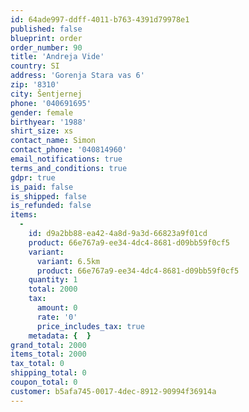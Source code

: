 ```yaml
---
id: 64ade997-ddff-4011-b763-4391d79978e1
published: false
blueprint: order
order_number: 90
title: 'Andreja Vide'
country: SI
address: 'Gorenja Stara vas 6'
zip: '8310'
city: Šentjernej
phone: '040691695'
gender: female
birthyear: '1988'
shirt_size: xs
contact_name: Simon
contact_phone: '040814960'
email_notifications: true
terms_and_conditions: true
gdpr: true
is_paid: false
is_shipped: false
is_refunded: false
items:
  -
    id: d9a2bb88-ea42-4a8d-9a3d-66823a9f01cd
    product: 66e767a9-ee34-4dc4-8681-d09bb59f0cf5
    variant:
      variant: 6.5km
      product: 66e767a9-ee34-4dc4-8681-d09bb59f0cf5
    quantity: 1
    total: 2000
    tax:
      amount: 0
      rate: '0'
      price_includes_tax: true
    metadata: {  }
grand_total: 2000
items_total: 2000
tax_total: 0
shipping_total: 0
coupon_total: 0
customer: b5afa745-0017-4dec-8912-90994f36914a
---
```

